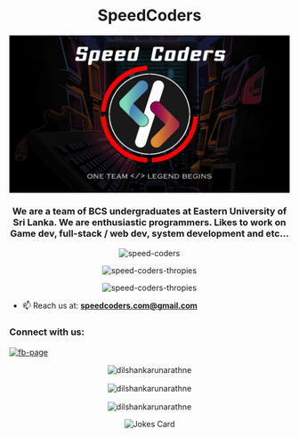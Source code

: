 <h1 align="center">SpeedCoders</h1>

<center><img align="center" src="banner.jpg" alt="banner" /></center>

<h3 align="center">
  We are a team of BCS undergraduates at Eastern University of Sri Lanka. 
  We are enthusiastic programmers. Likes to work on
  Game dev, full-stack / web dev, system development and etc...
</h3>

<p></p><p></p>
<div align="center">
  <img src="https://komarev.com/ghpvc/?username=speed-coders&style=for-the-badge&color=ff69b4" alt="speed-coders" />
</div>
<p></p><p></p>

<div align="center">
<img src="https://github-profile-trophy.vercel.app/?username=speed-coders&theme=dracula&title=Commits,Followers,Repositories,Stars&margin-w=10&margin-h=10&no-bg=true&no-frame=true&column=4" alt="speed-coders-thropies" />
</div>
<p></p><p></p>
<div align="center">
<img src="https://github-profile-trophy.vercel.app/?username=speed-coders&theme=dracula&title=Issues,PullRequest&margin-w=10&margin-h=10&no-bg=true&no-frame=true&column=2" alt="speed-coders-thropies" />
</div>

- 📫 Reach us at: **speedcoders.com@gmail.com**

<h3 align="left">Connect with us:</h3>
<p align="left">
<a href="https://fb.com/facebook.com/SpeedCoders" target="blank"><img align="center" src="https://raw.githubusercontent.com/rahuldkjain/github-profile-readme-generator/master/src/images/icons/Social/facebook.svg" alt="fb-page" height="30" width="40" /></a>
</p>

<div align="center">

<p></p>
<img align="center" src="https://github-readme-stats.vercel.app/api/top-langs?username=dilshankarunarathne&show_icons=true&theme=dracula&locale=en&layout=compact&hide_border=true" alt="dilshankarunarathne" />    
<p></p>

<img align="center" src="https://github-readme-stats.vercel.app/api?username=dilshankarunarathne&show_icons=true&theme=dracula&locale=en&hide_border=true" alt="dilshankarunarathne" />
<p></p>

<p><img align="center" src="https://github-readme-streak-stats.herokuapp.com/?user=dilshankarunarathne&theme=dracula&hide_border=true&date_format=M%20j%5B%2C%20Y%5D" alt="dilshankarunarathne" /></p>
  </div>
<p></p>

  <div align="center">
<img src="https://readme-jokes.vercel.app/api?hideBorder&qColor=%23ff79c6&aColor=%238be9fd&bgColor=%23282a36&textColor=%238be9fd" alt="Jokes Card" />
</div>